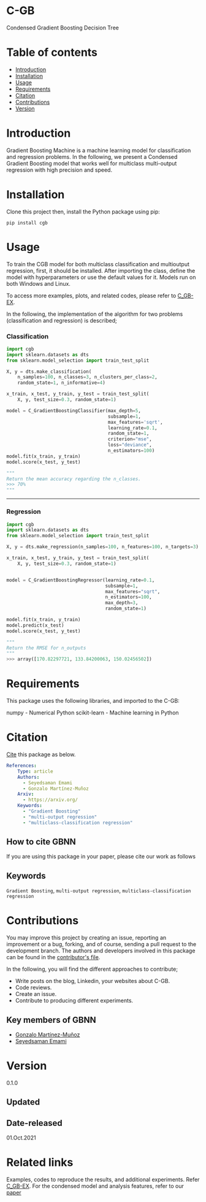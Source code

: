 # C-GB
Condensed Gradient Boosting Decision Tree

# Table of contents
* [Introduction](#Introduction)
* [Installation](#Installation)
* [Usage](#Usage)
* [Requirements](#Requirements)
* [Citation](#Citation)
* [Contributions](#Contributions)
* [Version](#Version)

# Introduction
Gradient Boosting Machine is a machine learning model for classification and regression problems. In the following, we present a Condensed Gradient Boosting model that works well for multiclass multi-output regression with high precision and speed. 


# Installation
Clone this project then, install the Python package using pip:

`pip install cgb`


# Usage
To train the CGB model for both multiclass classification and multioutput regression, first, it should be installed.
After importing the class, define the model with hyperparameters or use the default values for it.
Models run on both Windows and Linux.

To access more examples, plots, and related codes, please refer to [C_GB-EX](https://github.com/samanemami/C_GB-EX).

In the following, the implementation of the algorithm for two problems (classification and regression) is described;

### Classification
```Python
import cgb
import sklearn.datasets as dts
from sklearn.model_selection import train_test_split

X, y = dts.make_classification(
    n_samples=100, n_classes=3, n_clusters_per_class=2,
    random_state=1, n_informative=4)

x_train, x_test, y_train, y_test = train_test_split(
    X, y, test_size=0.3, random_state=1)

model = C_GradientBoostingClassifier(max_depth=5,
                                     subsample=1,
                                     max_features='sqrt',
                                     learning_rate=0.1,
                                     random_state=1,
                                     criterion="mse",
                                     loss="deviance",
                                     n_estimators=100)
model.fit(x_train, y_train)
model.score(x_test, y_test)

"""
Return the mean accuracy regarding the n_classes.
>>> 70%
"""
```

<hr>

### Regression
```Python
import cgb
import sklearn.datasets as dts
from sklearn.model_selection import train_test_split

X, y = dts.make_regression(n_samples=100, n_features=100, n_targets=3)

x_train, x_test, y_train, y_test = train_test_split(
    X, y, test_size=0.3, random_state=1)


model = C_GradientBoostingRegressor(learning_rate=0.1,
                                    subsample=1,
                                    max_features="sqrt",
                                    n_estimators=100,
                                    max_depth=3,
                                    random_state=1)

model.fit(x_train, y_train)
model.predict(x_test)
model.score(x_test, y_test)

"""
Return the RMSE for n_outputs
"""
>>> array([170.82297721, 133.84200063, 150.02456502])
```

# Requirements
This package uses the following libraries, and imported to the C-GB:

numpy - Numerical Python
scikit-learn - Machine learning in Python




# Citation
[Cite](CITATION.cff) this package as below.

```yaml
References:
    Type: article
    Authors:
      - Seyedsaman Emami
      - Gonzalo Martínez-Muñoz
    Arxiv:
      - https://arxiv.org/
    Keywords:
      - "Gradient Boosting"
      - "multi-output regression"
      - "multiclass-classification regression"
```
## How to cite GBNN
If you are using this package in your paper, please cite our work as follows
## Keywords
`Gradient Boosting`, `multi-output regression`, `multiclass-classification regression`


# Contributions
You may improve this project by creating an issue, reporting an improvement or a bug, forking, and of course, sending a pull request to the development branch. 
The authors and developers involved in this package can be found in the [contributor's file](contributors.txt).

In the following, you will find the different approaches to contribute;
<ul>
    <li> Write posts on the blog, Linkedin, your websites about C-GB. </li>
    <li> Code reviews. </li>
    <li> Create an issue. </li>
    <li> Contribute to producing different experiments. </li>
</ul>

## Key members of GBNN
* [Gonzalo Martínez-Muñoz](https://github.com/gmarmu)
* [Seyedsaman Emami](https://github.com/samanemami)

# Version
0.1.0

## Updated

## Date-released
01.Oct.2021

# Related links
Examples, codes to reproduce the results, and additional experiments. Refer [C_GB-EX](https://github.com/samanemami/C_GB-EX).
For the condensed model and analysis features, refer to our [paper](#)
